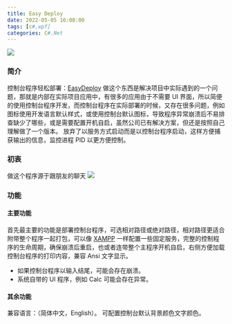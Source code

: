 ```yaml
---
title: Easy Deploy
date: 2022-05-05 16:08:00
tags: [c#,wpf]
categories: C#.Net
---
```

<img src="https://sadness96.github.io/images/blog/csharp-EasyDeploy/MainWindow.jpg"/>

<!-- more -->
### 简介
控制台程序轻松部署：[EasyDeploy](https://github.com/iceelves/EasyDeploy)
做这个东西是解决项目中实际遇到的一个问题，那就是内部在实际项目应用中，有很多的应用由于不需要 UI 界面，所以简便的使用控制台程序开发，而控制台程序在实际部署的时候，又存在很多问题，例如图标使用开发语言默认样式，或使用控制台默认图标，导致程序异常崩溃后不易排查缺少了哪些，或是需要配置开机自启，虽然公司已有解决方案，但还是按照自己理解做了一个版本。
放弃了以服务方式启动而是以控制台程序启动，这样方便捕获输出的信息，监控进程 PID 以更方便控制。

### 初衷
做这个程序源于跟朋友的聊天
<img src="https://sadness96.github.io/images/blog/csharp-EasyDeploy/ChatRecord.jpg"/>

### 功能
#### 主要功能
首先最主要的功能是部署控制台程序，可选相对路径或绝对路径，相对路径更适合附带整个程序一起打包，可以像 [XAMPP](https://www.apachefriends.org/index.html) 一样配置一些固定服务，完整的控制程序的生命周期，确保崩溃后重启，也或者连带整个主程序开机自启，右侧方便加载控制台程序的打印内容，兼容 Ansi 文字显示。

* 如果控制台程序以输入结尾，可能会存在崩溃。
* 系统自带的 UI 程序，例如 Calc 可能会存在异常。

#### 其余功能
兼容语言：（简体中文，English）。
可配置控制台默认背景颜色文字颜色。